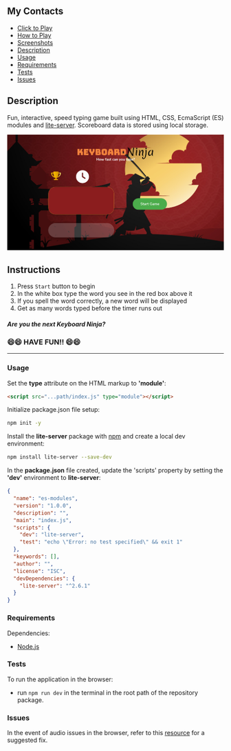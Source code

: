 ## My Contacts
 
- [Click to Play](https://moorebarrett-jodiann.github.io/keyboard-ninja/)
- [How to Play](#instructions)
- [Screenshots](#screenshots)
- [Description](#description)
- [Usage](#usage)
- [Requirements](#requirements)
- [Tests](#tests)
- [Issues](#issues)

## Description

Fun, interactive, speed typing game built using HTML, CSS, EcmaScript (ES) modules and [lite-server](https://www.npmjs.com/package/light-server).
Scoreboard data is stored using local storage.

![Splash Screen](./src/images/game-screenshots/splash-screen.png?raw=true "Game Splash Screen")

## Instructions

1. Press ```Start``` button to begin
2. In the white box type the word you see in the red box above it
3. If you spell the word correctly, a new word will be displayed
4. Get as many words typed before the timer runs out

##### Are you the next Keyboard Ninja? ####
### 😄😄 HAVE FUN!! 😄😄 ###

-----------------------------------------------------------------

### Usage

Set the **type** attribute on the HTML markup to **'module'**:

```html
<script src="...path/index.js" type="module"></script>
```

Initialize package.json file setup:

```sh
npm init -y
```

Install the **lite-server** package with [npm](https://www.npmjs.org/) and create a local dev environment:

```sh
npm install lite-server --save-dev
```

In the **package.json** file created, update the 'scripts' property by setting the **'dev'** environment to **lite-server**:

```json
{
  "name": "es-modules",
  "version": "1.0.0",
  "description": "",
  "main": "index.js",
  "scripts": {
    "dev": "lite-server",
    "test": "echo \"Error: no test specified\" && exit 1"
  },
  "keywords": [],
  "author": "",
  "license": "ISC",
  "devDependencies": {
    "lite-server": "^2.6.1"
  }
}
```

### Requirements

Dependencies:
- [Node.js](https://nodejs.org/)

### Tests

To run the application in the browser:

- run `npm run dev` in the terminal in the root path of the repository package.


### Issues
In the event of audio issues in the browser, refer to this  [resource](https://www.alphr.com/fixes-sound-not-working-chrome/) for a suggested fix.